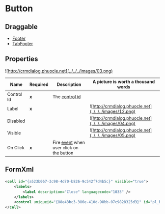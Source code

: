 # Button

## Draggable

- [Footer](../../Footer)
- [TabFooter](../../TabFooter)

## Properties

![http://crmdialog.phuocle.net](../../../images/03.png)

|Name|Required|Description|A picture is worth a thousand words
|-|-|-|-|
|Control Id|**x**|The [control id](../../../others/ControlId)
|Label|**x**||![http://crmdialog.phuocle.net](../../../images/12.png)
|Disabled|||![http://crmdialog.phuocle.net](../../../images/04.png)
|Visible|||![http://crmdialog.phuocle.net](../../../images/05.png)
|On Click|**x**|Fire [event](../../MetaData/Event) when user click on the button

## FormXml

```xml
<cell id="{a523b067-3c98-4d70-b826-9c542f7d4b5c}" visible="true">
    <labels>
        <label description="Close" languagecode="1033" />
    </labels>
    <control uniqueid="{88e43bc3-386e-410d-98bb-07c9828325d3}" id="pl_button_close" classid="{00AD73DA-BD4D-49C6-88A8-2F4F4CAD4A20}" disabled="false" isunbound="true" />
</cell>
```
